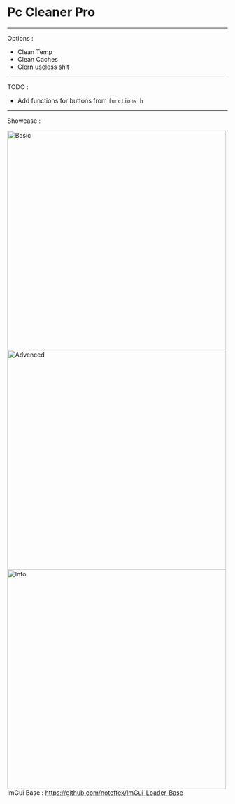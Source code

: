 # Pc Cleaner Pro

---

Options : 

- Clean Temp
- Clean Caches
- Clern useless shit

---

TODO :
- Add functions for buttons from `functions.h`


---

Showcase :

<img align="left" alt="Basic" width="500px" src="https://cdn.discordapp.com/attachments/690733997671579729/812214777337479208/unknown.png" />

<img align="left" alt="Advenced" width="500px" src="https://cdn.discordapp.com/attachments/690733997671579729/812214897600888872/unknown.png" />

<img align="left" alt="Info" width="500px" src="https://cdn.discordapp.com/attachments/690733997671579729/812215008821379082/unknown.png" />

--- 
ImGui Base : https://github.com/noteffex/ImGui-Loader-Base
